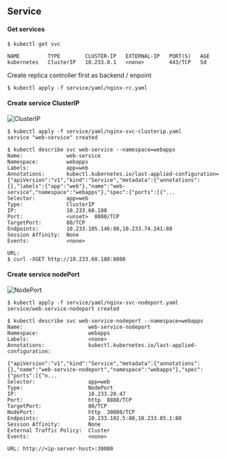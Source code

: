 ## Service ##

#### Get services ####
~~~~
$ kubectl get svc

NAME         TYPE        CLUSTER-IP   EXTERNAL-IP   PORT(S)   AGE
kubernetes   ClusterIP   10.233.0.1   <none>        443/TCP   5d
~~~~

Create replica controller first as backend / enpoint
~~~~
$ kubectl apply -f service/yaml/nginx-rc.yaml
~~~~

#### Create service ClusterIP ####

![ClusterIP](https://cdn-images-1.medium.com/max/800/1*I4j4xaaxsuchdvO66V3lAg.png)

~~~~
$ kubectl apply -f service/yaml/nginx-svc-clusterip.yaml
service "web-service" created

$ kubectl describe svc web-service --namespace=webapps
Name:              web-service
Namespace:         webapps
Labels:            app=web
Annotations:       kubectl.kubernetes.io/last-applied-configuration={"apiVersion":"v1","kind":"Service","metadata":{"annotations":{},"labels":{"app":"web"},"name":"web-service","namespace":"webapps"},"spec":{"ports":[{"...
Selector:          app=web
Type:              ClusterIP
IP:                10.233.60.180
Port:              <unset>  8080/TCP
TargetPort:        80/TCP
Endpoints:         10.233.105.146:80,10.233.74.241:80
Session Affinity:  None
Events:            <none>

URL:
$ curl -XGET http://10.233.60.180:8080
~~~~

#### Create service nodePort ####

![NodePort](https://cdn-images-1.medium.com/max/800/1*CdyUtG-8CfGu2oFC5s0KwA.png)

~~~~
$ kubectl apply -f service/yaml/nginx-svc-nodeport.yaml
service/web-service-nodeport created

$ kubectl describe svc web-service-nodeport --namespace=webapps
Name:                     web-service-nodeport
Namespace:                webapps
Labels:                   <none>
Annotations:              kubectl.kubernetes.io/last-applied-configuration:
                            {"apiVersion":"v1","kind":"Service","metadata":{"annotations":{},"name":"web-service-nodeport","namespace":"webapps"},"spec":{"ports":[{"n...
Selector:                 app=web
Type:                     NodePort
IP:                       10.233.20.47
Port:                     http  8888/TCP
TargetPort:               80/TCP
NodePort:                 http  30080/TCP
Endpoints:                10.233.102.5:80,10.233.85.1:80
Session Affinity:         None
External Traffic Policy:  Cluster
Events:                   <none>

URL: http://<ip-server-host>:30080
~~~~